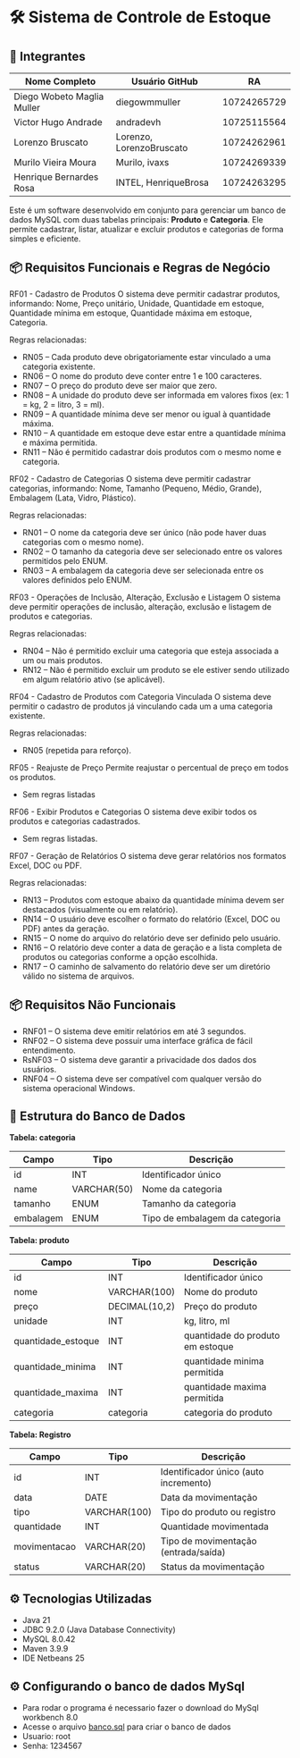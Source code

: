# 🛠️ Sistema de Controle de Estoque


## 👥 Integrantes

| Nome Completo                     | Usuário GitHub       | RA            |
|----------------------------------|-----------------------|---------------|
| Diego Wobeto Maglia Muller       | diegowmmuller        | 10724265729   |
| Victor Hugo Andrade              | andradevh            | 10725115564   |
| Lorenzo Bruscato                 | Lorenzo, LorenzoBruscato              | 10724262961   |
| Murilo Vieira Moura              | Murilo, ivaxs              | 10724269339   |
| Henrique Bernardes Rosa          | INTEL, HenriqueBrosa        | 10724263295   |

Este é um software desenvolvido em conjunto para gerenciar um banco de dados MySQL com duas tabelas principais: **Produto** e **Categoria**. Ele permite cadastrar, listar, atualizar e excluir produtos e categorias de forma simples e eficiente.

## 📦 Requisitos Funcionais e Regras de Negócio
RF01 - Cadastro de Produtos
O sistema deve permitir cadastrar produtos, informando: Nome, Preço unitário, Unidade, Quantidade em estoque, Quantidade mínima em estoque, Quantidade máxima em estoque, Categoria.

Regras relacionadas:

- RN05 – Cada produto deve obrigatoriamente estar vinculado a uma categoria existente.
- RN06 – O nome do produto deve conter entre 1 e 100 caracteres.
- RN07 – O preço do produto deve ser maior que zero.
- RN08 – A unidade do produto deve ser informada em valores fixos (ex: 1 = kg, 2 = litro, 3 = ml).
- RN09 – A quantidade mínima deve ser menor ou igual à quantidade máxima.
- RN10 – A quantidade em estoque deve estar entre a quantidade mínima e máxima permitida.
- RN11 – Não é permitido cadastrar dois produtos com o mesmo nome e categoria.

RF02 - Cadastro de Categorias
O sistema deve permitir cadastrar categorias, informando: Nome, Tamanho (Pequeno, Médio, Grande), Embalagem (Lata, Vidro, Plástico).

Regras relacionadas:

- RN01 – O nome da categoria deve ser único (não pode haver duas categorias com o mesmo nome).
- RN02 – O tamanho da categoria deve ser selecionado entre os valores permitidos pelo ENUM.
- RN03 – A embalagem da categoria deve ser selecionada entre os valores definidos pelo ENUM.

RF03 - Operações de Inclusão, Alteração, Exclusão e Listagem
O sistema deve permitir operações de inclusão, alteração, exclusão e listagem de produtos e categorias.

Regras relacionadas:

- RN04 – Não é permitido excluir uma categoria que esteja associada a um ou mais produtos.
- RN12 – Não é permitido excluir um produto se ele estiver sendo utilizado em algum relatório ativo (se aplicável).

RF04 - Cadastro de Produtos com Categoria Vinculada
O sistema deve permitir o cadastro de produtos já vinculando cada um a uma categoria existente.

Regras relacionadas:

- RN05 (repetida para reforço).

RF05 - Reajuste de Preço
Permite reajustar o percentual de preço em todos os produtos.

- Sem regras listadas

RF06 - Exibir Produtos e Categorias
O sistema deve exibir todos os produtos e categorias cadastrados.

- Sem regras listadas.

RF07 - Geração de Relatórios
O sistema deve gerar relatórios nos formatos Excel, DOC ou PDF.

Regras relacionadas:

- RN13 – Produtos com estoque abaixo da quantidade mínima devem ser destacados (visualmente ou em relatório).
- RN14 – O usuário deve escolher o formato do relatório (Excel, DOC ou PDF) antes da geração.
- RN15 – O nome do arquivo do relatório deve ser definido pelo usuário.
- RN16 – O relatório deve conter a data de geração e a lista completa de produtos ou categorias conforme a opção escolhida.
- RN17 – O caminho de salvamento do relatório deve ser um diretório válido no sistema de arquivos.

## 📦 Requisitos Não Funcionais

- RNF01 – O sistema deve emitir relatórios em até 3 segundos.
- RNF02 – O sistema deve possuir uma interface gráfica de fácil entendimento.
- RsNF03 – O sistema deve garantir a privacidade dos dados dos usuários.
- RNF04 – O sistema deve ser compatível com qualquer versão do sistema operacional Windows.

## 🧱 Estrutura do Banco de Dados

**Tabela: categoria**

| Campo     | Tipo        | Descrição                      |
| --------- | ----------- | ------------------------------ |
| id        | INT         | Identificador único            |
| name      | VARCHAR(50) | Nome da categoria              |
| tamanho   | ENUM        | Tamanho da categoria           |
| embalagem | ENUM        | Tipo de embalagem da categoria |

**Tabela: produto**

| Campo              | Tipo          | Descrição                        |
| ------------------ | ------------- | -------------------------------- |
| id                 | INT           | Identificador único              |
| nome               | VARCHAR(100)  | Nome do produto                  |
| preço              | DECIMAL(10,2) | Preço do produto                 |
| unidade            | INT           | kg, litro, ml                    |
| quantidade_estoque | INT           | quantidade do produto em estoque |
| quantidade_minima  | INT           | quantidade minima permitida      |
| quantidade_maxima  | INT           | quantidade maxima permitida      |
| categoria          | categoria     | categoria do produto             |

**Tabela: Registro**

| Campo        | Tipo         | Descrição                             |
| ------------ | ------------ | ------------------------------------- |
| id           | INT          | Identificador único (auto incremento) |
| data         | DATE         | Data da movimentação                  |
| tipo         | VARCHAR(100) | Tipo do produto ou registro           |
| quantidade   | INT          | Quantidade movimentada                |
| movimentacao | VARCHAR(20)  | Tipo de movimentação (entrada/saída)  |
| status       | VARCHAR(20)  | Status da movimentação                |

## ⚙️ Tecnologias Utilizadas

- Java 21
- JDBC 9.2.0 (Java Database Connectivity) 
- MySQL 8.0.42
- Maven 3.9.9
- IDE Netbeans 25

## ⚙️ Configurando o banco de dados MySql

- Para rodar o programa é necessario fazer o download do MySql workbench 8.0
- Acesse o arquivo [banco.sql](banco.sql) para criar o banco de dados
- Usuario: root
- Senha: 1234567

